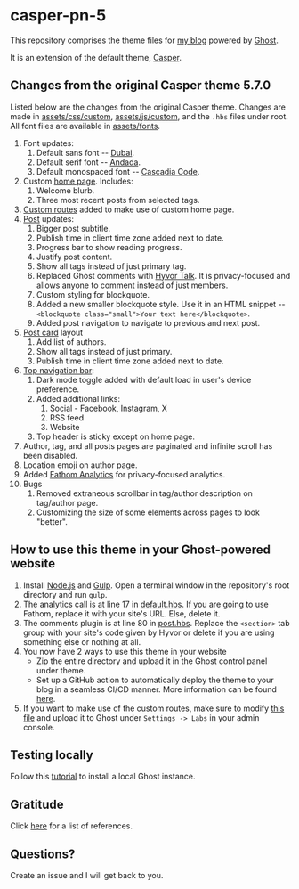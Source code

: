 # casper-pn-5

This repository comprises the theme files for [my blog](https://blog.pratyushnalam.com) powered by [Ghost](https://ghost.org).

It is an extension of the default theme, [Casper](https://github.com/TryGhost/Casper).

## Changes from the original Casper theme 5.7.0

Listed below are the changes from the original Casper theme. Changes are made in [assets/css/custom](assets/css/custom), [assets/js/custom](assets/js/custom), and the `.hbs` files under root. All font files are available in [assets/fonts](assets/fonts).

1. Font updates:
   1. Default sans font -- [Dubai](https://dubaifont.com/).
   2. Default serif font -- [Andada](https://www.fontsquirrel.com/fonts/andada).
   3. Default monospaced font -- [Cascadia Code](https://github.com/microsoft/cascadia-code).
2. Custom [home page](home.hbs). Includes:
   1. Welcome blurb.
   2. Three most recent posts from selected tags.
3. [Custom routes](extras/routes.yaml) added to make use of custom home page.
4. [Post](post.hbs) updates:
   1. Bigger post subtitle.
   2. Publish time in client time zone added next to date.
   3. Progress bar to show reading progress.
   4. Justify post content.
   5. Show all tags instead of just primary tag.
   6. Replaced Ghost comments with [Hyvor Talk](https://talk.hyvor.com/). It is privacy-focused and allows anyone to comment instead of just members.
   7. Custom styling for blockquote.
   8. Added a new smaller blockquote style. Use it in an HTML snippet -- `<blockquote class="small">Your text here</blockquote>`.
   9. Added post navigation to navigate to previous and next post.
5. [Post card](partials/post-card.hbs) layout
   1. Add list of authors.
   2. Show all tags instead of just primary.
   3. Publish time in client time zone added next to date.
6. [Top navigation bar](default.hbs):
   1. Dark mode toggle added with default load in user's device preference.
   2. Added additional links:
      1. Social - Facebook, Instagram, X
      2. RSS feed
      3. Website
   3. Top header is sticky except on home page.
7. Author, tag, and all posts pages are paginated and infinite scroll has been disabled.
8. Location emoji on author page.
9. Added [Fathom Analytics](https://usefathom.com/) for privacy-focused analytics.
10. Bugs
    1. Removed extraneous scrollbar in tag/author description on tag/author page.
    2. Customizing the size of some elements across pages to look "better".

## How to use this theme in your Ghost-powered website

1. Install [Node.js](https://nodejs.org/) and [Gulp](https://gulpjs.com/). Open a terminal window in the repository's root directory and run `gulp`.
2. The analytics call is at line 17 in [default.hbs](default.hbs). If you are going to use Fathom, replace it with your site's URL. Else, delete it.
3. The comments plugin is at line 80 in [post.hbs](post.hbs). Replace the `<section>` tab group with your site's code given by Hyvor or delete if you are using something else or nothing at all.
4. You now have 2 ways to use this theme in your website
    * Zip the entire directory and upload it in the Ghost control panel under theme.
    * Set up a GitHub action to automatically deploy the theme to your blog in a seamless CI/CD manner. More information can be found [here](https://github.com/marketplace/actions/deploy-ghost-theme).
5. If you want to make use of the custom routes, make sure to modify [this file](extras/routes.yaml) and upload it to Ghost under `Settings -> Labs` in your admin console.

## Testing locally

Follow this [tutorial](https://ghost.org/tutorials/local-ghost/) to install a local Ghost instance.

## Gratitude

Click [here](THANKS.md) for a list of references.

## Questions?

Create an issue and I will get back to you.
